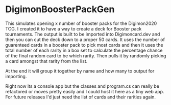 # DigimonBoosterPackGen

This simulates opening x number of booster packs for the Digimon2020 TCG. I created it to have a way to create a deck for Booster pack tournaments. 
The output is built to be imported into Digimoncard.dev and then you can cut the deck down to a proper 50 cards.
It uses the number of guarenteed cards in a booster pack to pick most cards and then it uses the total number of each rarity in a box set to calculate the
percentage chance of the final random card to be which rarity. Then pulls it by randomly picking a card amongst that rarity from the list.

At the end it will group it together by name and how many to output for importing.

Right now its a console app but the classes and program.cs can really be refactored or moves pretty easily and I could host it here as a tiny web app. For future 
releases I'd just need the list of cards and their rarities again.
